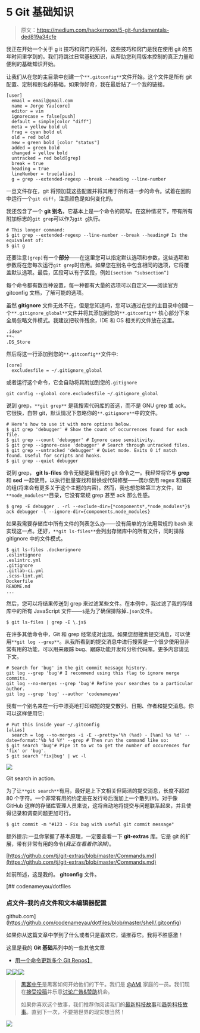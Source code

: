 # 5 Git 基础知识

> 原文：<https://medium.com/hackernoon/5-git-fundamentals-ded819a34cfe>

我正在开始一个关于 g it 技巧和窍门的系列，这些技巧和窍门是我在使用 git 的五年时间里学到的。我们将跳过日常基础知识，从帮助您利用版本控制的真正力量和便利的基础知识开始。

让我们从在您的主目录中创建一个`**.gitconfig**`文件开始。这个文件是所有 git 配置、定制和别名的基础。如果你好奇，我在最后贴了一个我的链接。

```
[user]  
  email = email@gmail.com
  name = Jorge Yau[core]
  editor = vim
  ignorecase = false[push]
  default = simple[color "diff"]
  meta = yellow bold ul  
  frag = cyan bold ul
  old = red bold  
  new = green bold [color "status"]  
  added = green bold  
  changed = yellow bold  
  untracked = red bold[grep]
  break = true
  heading = true
  lineNumber = true[alias]
  g = grep --extended-regexp --break --heading --line-number
```

一旦文件存在，git 将预加载这些配置并将其用于所有进一步的命令。试着在回购中运行一个`git diff`，注意颜色是如何变化的。

我还包含了一个 **git 别名**，它基本上是一个命令的简写。在这种情况下，带有所有附加标志的`git grep`可以作为`git g`执行。

```
# This longer command:
$ git grep --extended-regexp --line-number --break --heading# Is the equivalent of:
$ git g
```

还要注意`[grep]`有一个**部分**——在这里您可以指定默认选项和参数，这些选项和参数将在您每次运行`git grep`时应用。如果您在别名中包含相同的选项，它将覆盖默认选项。最后，区段可以有子区段，例如`[section “subsection”]`

每个命令都有数百种设置，每一种都有大量的选项可以自定义——阅读官方 gitconfig 文档，了解可能的选项。

虽然 **gitignore** 文件无处不在，但是您知道吗，您可以通过在您的主目录中创建一个`**.gitignore_global**`文件并将其添加到您的`**.gitconfig**` 核心部分下来全局忽略文件模式。我建议把软件残余，IDE 和 OS 相关的文件放在这里。

```
.idea*
**~
.DS_Store
```

然后将这一行添加到您的`**.gitconfig**`文件中:

```
[core]
  excludesfile = ~/.gitignore_global
```

或者运行这个命令，它会自动将其附加到您的`.gitignore`

```
git config --global core.excludesfile ~/.gitignore_global
```

说到 grep，`**git grep**` 是我搜索代码库的首选，而不是 GNU grep 或 ack。它很快，自带 git，默认情况下忽略你的`**.gitignore**`中的文件。

```
# Here's how to use it with more options below.
$ git grep 'debugger' # Show the count of occurrences found for each file.
$ git grep --count 'debugger' # Ignore case sensitivity.
$ git grep --ignore-case 'debugger' # Search through untracked files.
$ git grep --untracked 'debugger' # Quiet mode. Exits 0 if match found. Useful for scripts and hooks.
$ git grep --quiet debugger
```

说到 grep， **git ls-files** 命令无疑是最有用的 git 命令之一。我经常将它与 **grep** 和 **sed** 一起使用，以执行批量查找和替换或代码修整——偶尔使用 regex 和捕获的组(将来会有更多关于这个主题的内容)。然而，我也想忽略第三方文件，如`**node_modules**`目录，它没有常规 grep 甚至 ack 那么性感。

```
$ grep -E debugger . -rl --exclude-dir={*components*,*node_modules*}$ ack debugger -l --ignore-dir={components,node_modules}
```

如果我需要存储库中所有文件的列表怎么办——没有简单的方法用常规的 bash 来实现这一点。还好，`**git ls-files**`会列出存储库中的所有文件，同时排除 gitignore 中的文件模式。

```
$ git ls-files .dockerignore
.eslintignore
.eslintrc.yml
.gitignore
.gitlab-ci.yml
.scss-lint.yml
Dockerfile
README.md
...
```

然后，您可以将结果传送到 grep 来过滤某些文件。在本例中，我过滤了我的存储库中的所有 JavaScript 文件——`$`是为了确保排除掉`.json`文件。

```
$ git ls-files | grep -E \.js$
```

在许多其他命令中，Git 和 grep 经常成对出现。如果您想搜索提交消息，可以使用`**git log --grep**`。从我所看到的提交消息中进行搜索是一个很少使用但非常有用的功能，可以用来跟踪 bug、跟踪功能开发和分析代码库。更多内容请见下文。

```
# Search for 'bug' in the git commit message history.
git log --grep 'bug'# I recommend using this flag to ignore merge commits.
git log --no-merges --grep 'bug'# Refine your searches to a particular author.
git log --grep 'bug' --author 'codenameyau'
```

我有一个别名来在一行中漂亮地打印缩短的提交散列、日期、作者和提交消息。你可以这样使用它:

```
# Put this inside your ~/.gitconfig
[alias]
  search = log --no-merges -i -E --pretty='%h (%ad) - [%an] %s %d' --date=format:'%b %d %Y' --grep # Then run the command like so:
$ git search 'bug'# Pipe it to wc to get the number of occurences for 'fix' or 'bug'.
$ git search 'fix|bug' | wc -l
```

![](img/48ff0bfc9f9fc91eb82b1b01fcd286c1.png)

Git search in action.

为了让`**git search**`有用，最好是上下文相关但简洁的提交消息，长度不超过 80 个字符。一个非常有用的约定是在发行号后面加上一个散列(#)。对于像 GitHub 这样的存储库管理人员来说，这将自动地将提交与问题联系起来，并且使得记录和调查问题更加可行。

```
$ git commit -m "#123 - Fix bug with useful git commit message"
```

额外提示:一旦你掌握了基本原理，一定要查看一下 **git-extras** 库。它是 git 的扩展，带有非常有用的命令(*我正在看着你涂掉)*。

[https://github.com/tj/git-extras/blob/master/Commands.md](https://github.com/tj/git-extras/blob/master/Commands.md)

如前所述，这是我的。 **gitconfig** 文件。

[](https://github.com/codenameyau/dotfiles/blob/master/shell/.gitconfig) [## codenameyau/dotfiles

### 点文件-我的点文件和文本编辑器配置

github.com](https://github.com/codenameyau/dotfiles/blob/master/shell/.gitconfig) 

如果你从这篇文章中学到了什么或者只是喜欢它，请推荐它。我将不胜感激！

这里是我的 **Git 基础**系列中的一些其他文章

*   [用一个命令更新多个 Git Repos】](/@codenameyau/updating-multiple-repos-with-one-command-9768c8cdfe46)

[![](img/50ef4044ecd4e250b5d50f368b775d38.png)](http://bit.ly/HackernoonFB)[![](img/979d9a46439d5aebbdcdca574e21dc81.png)](https://goo.gl/k7XYbx)[![](img/2930ba6bd2c12218fdbbf7e02c8746ff.png)](https://goo.gl/4ofytp)

> [黑客中午](http://bit.ly/Hackernoon)是黑客如何开始他们的下午。我们是 [@AMI](http://bit.ly/atAMIatAMI) 家庭的一员。我们现在[接受投稿](http://bit.ly/hackernoonsubmission)并乐意[讨论广告&赞助](mailto:partners@amipublications.com)机会。
> 
> 如果你喜欢这个故事，我们推荐你阅读我们的[最新科技故事](http://bit.ly/hackernoonlatestt)和[趋势科技故事](https://hackernoon.com/trending)。直到下一次，不要把世界的现实想当然！

[![](img/be0ca55ba73a573dce11effb2ee80d56.png)](https://goo.gl/Ahtev1)